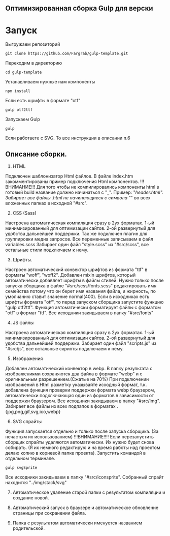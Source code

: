 ## Оптимизированная сборка Gulp для верски

# Запуск

Выгружаем репозиторий

    git clone https://github.com/Fargrab/gulp-template.git

 Переходим в директорию

    cd gulp-template

    
 Устанавливаем нужные нам компоненты

    npm install
 Если есть шрифты в формате "otf"
   
    gulp otf2ttf
Запускаем Gulp

    gulp
Если работаете с SVG. То все инструкции в описании п.6
    
   
## Описание сборки.

1. HTML

Подключен шаблонизатор Html файлов. В файле index.htm закомментированы пример подключения Html компонентов. 
!!!ВНИМАНИЕ!!! Для того чтобы не компилировались компоненты html в готовый build название должно начинаться с "_". Пример: "_header.html".
Забирает все файлы .html не начинающиеся с символа "_" во всех вложенных папках в исходной "#src".

2. CSS (Sass)

Настроена автоматическая компиляция сразу в 2ух форматах. 1-ый минимизированный для оптимизации сайтов. 2-ой развернутый для удобства дальнейшей поддержки. 
Так же подключен плагин для группировки медиа запросов.
Все переменные записываем в файл variables.scss
Забирает один файл "style.scss" из "#src/scss", все остальные стили подключаем к нему.

3. Шрифты.

Настроен автоматический конвектор шрифтов из формата "ttf" в форматы "woff", "woff2". 
Добавлен mixin шрифтов, который автоматически добавляет шрифты в файлы стилей. Нужно только  после запуска сборщика в файле "#src/scss/fonts.scss"  редактировать имя семейства потому что он берет имя названия файла, и жирность, по умолчанию ставит значение normal(400).
Если в исходниках есть шрифты формата "otf", то перед запуском сборщика запустите функцию "gulp otf2ttf". Функция автоматически форматирует файлы с форматом "otf" в формат "ttf".
Все исходники закидываем в папку "#src/fonts"

4. JS файлы

Настроена автоматическая компиляция сразу в 2ух форматах. 1-ый минимизированный для оптимизации сайтов. 2-ой развернутый для удобства дальнейшей поддержки. 
Забирает один файл "scripts.js" из "#src/js", все остальные скрипты подключаем к нему.

5. Изображения

Добавлен автоматический конвектор в webp.
В папку результата с изображениями сохраняются два файла в формате "webp" и с оригинальным разрешением.(Сжатые на 70%)
При подключении изображений в Html разметку указывайте исходный формат, т.к. добавлена функция проверки поддержки формата webp браузером, автоматически подключающая один из форматов в зависимости от поддержки браузером. 
Все исходники закидываем в папку "#src/img". Забирает все файлы из всех подпапок в форматах .{jpg,png,gif,svg,ico,webp}

6. SVG спрайты

Функция запускается отдельно и только после запуска сборщика. (За нечастым их использованием)
!!!ВНИМАНИЕ!!!! Если перезапустить сборщик спрайты удаляются автоматически. Их нужно будет снова собирать. (Я их немного редактирую и на время работы над проектом делаю копию
в корневой папке проекта).
Запустить командой в отдельном терминале. 

    gulp svgSprite
Все исходники закидываем в папку "#src/iconsprite". Собранный спрайт находится "../img/stack/svg"

7. Автоматическое удаление старой папки с результатом компиляции и создание новой.

8. Автоматический запуск в браузере и автоматическое обновление страницы при сохранении файла.

9. Папка с результатом автоматически именуется названием родительской.

